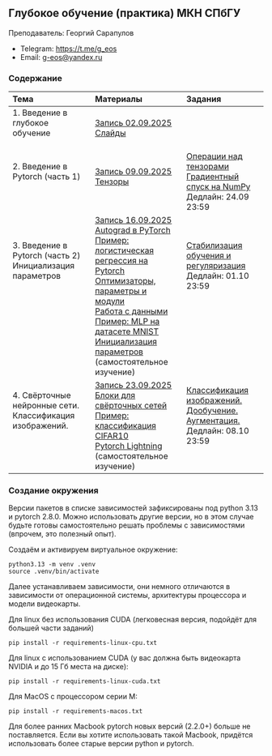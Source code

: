 ## Глубокое обучение (практика) МКН СПбГУ

Преподаватель: Георгий Сарапулов
- Telegram: https://t.me/g_eos
- Email: g-eos@yandex.ru

### Содержание

| Тема              | Материалы | Задания |
| :---------------- | :------ | :---- |
| 1. Введение в глубокое обучение <br><br> | [Запись 02.09.2025](https://disk.yandex.ru/i/C6QWtdfa5peEmQ) <br> [Слайды](slides/01_dl_intro.pdf) |  |
| 2. Введение в Pytorch (часть 1) <br><br><br> | [Запись 09.09.2025](https://disk.yandex.ru/i/dbfWNNl1oQgpfQ) <br> [Тензоры](notebooks/tensors.ipynb) <br><br>| [Операции над тензорами](assignments/tensor_ops.ipynb) <br> [Градиентный спуск на NumPy](assignments/gradient_descent.ipynb) <br> Дедлайн: 24.09 23:59|
| 3. Введение в Pytorch (часть 2) <br> Инициализация параметров<br><br><br><br><br><br><br><br> | [Запись 16.09.2025](https://disk.yandex.ru/i/cpxycbi74FO6Dg) <br> [Autograd в PyTorch](notebooks/autograd.ipynb) <br> [Пример: логистическая регрессия на Pytorch](notebooks/backprop.ipynb) <br> [Оптимизаторы, параметры и модули](notebooks/parameters_and_modules.ipynb) <br> [Работа с данными](notebooks/dataloader.ipynb) <br> [Пример: MLP на датасете MNIST](notebooks/mnist.ipynb) <br> [Инициализация параметров](notebooks/initialization.ipynb) (самостоятельное изучение)| [Стабилизация обучения и регуляризация](assignments/training_tricks.ipynb) <br> Дедлайн: 01.10 23:59 <br><br><br><br><br><br><br> |
| 4. Свёрточные нейронные сети. Классификация изображений. <br><br><br><br> | [Запись 23.09.2025](https://disk.yandex.ru/i/inAnB1LREV1SNg) <br> [Блоки для свёрточных сетей](notebooks/cnn_blocks.ipynb) <br> [Пример: классификация CIFAR10](notebooks/cifar10.ipynb) <br> [Pytorch Lightning](notebooks/lightning_etc.ipynb) (самостоятельное изучение)| [Классификация изображений. Дообучение. Аугментация.](assignments/finetuning_augmentation.ipynb) <br> Дедлайн: 08.10 23:59 <br><br><br>|

### Создание окружения
Версии пакетов в списке зависимостей зафиксированы под python 3.13 и pytorch 2.8.0. Можно использовать другие версии, но в этом случае будьте готовы самостоятельно решать проблемы с зависимостями (впрочем, это полезный опыт).

Создаём и активируем виртуальное окружение:
```
python3.13 -m venv .venv
source .venv/bin/activate
```

Далее устанавливаем зависимости, они немного отличаются в зависимости от операционной системы, архитектуры процессора и модели видеокарты.

Для linux без использования CUDA (легковесная версия, подойдёт для большей части заданий)
```
pip install -r requirements-linux-cpu.txt
```
Для linux с использованием CUDA (у вас должна быть видеокарта NVIDIA и до 15 Гб места на диске):
```
pip install -r requirements-linux-cuda.txt
```
Для MacOS с процессором серии M:
```
pip install -r requirements-macos.txt
```
Для более ранних Macbook pytorch новых версий (2.2.0+) больше не поставляется. Если вы хотите использовать такой Macbook, придётся использовать более старые версии python и pytorch.
